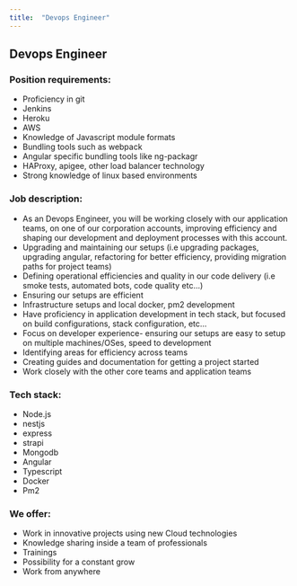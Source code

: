 ```yaml
---
title:  "Devops Engineer"
---
```

## Devops Engineer

### Position requirements:
* Proficiency in git
* Jenkins
* Heroku
* AWS
* Knowledge of Javascript module formats
* Bundling tools such as webpack
* Angular specific bundling tools like ng-packagr
* HAProxy, apigee, other load balancer technology
* Strong knowledge of linux based environments

### Job description:
* As an Devops Engineer, you will be working closely with our application teams, on one of our corporation accounts, improving efficiency and shaping our development and deployment processes with this account.
* Upgrading and maintaining our setups (i.e upgrading packages, upgrading angular, refactoring for better efficiency, providing migration paths for project teams)
* Defining operational efficiencies and quality in our code delivery (i.e smoke tests, automated bots, code quality etc...)
* Ensuring our setups are efficient
* Infrastructure setups and local docker, pm2 development
* Have proficiency in application development in tech stack, but focused on build configurations, stack configuration, etc...
* Focus on developer experience- ensuring our setups are easy to setup on multiple machines/OSes, speed to development
* Identifying areas for efficiency across teams
* Creating guides and documentation for getting a project started
* Work closely with the other core teams and application teams

### Tech stack:
* Node.js
* nestjs
* express
* strapi
* Mongodb
* Angular
* Typescript
* Docker
* Pm2

### We offer:
* Work in innovative projects using new Cloud technologies
* Knowledge sharing inside a team of professionals
* Trainings
* Possibility for a constant grow
* Work from anywhere
